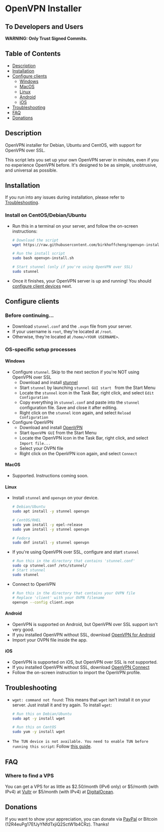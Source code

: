 # OpenVPN Installer

## To Developers and Users

**WARNING: Only Trust Signed Commits.**

## Table of Contents

- [Description](#description)
- [Installation](#installation)
- [Configure clients](#configure-clients)
  - [Windows](#windows)
  - [MacOS](#macos)
  - [Linux](#linux)
  - [Android](#android)
  - [iOS](#ios)
- [Troubleshooting](#troubleshooting)
- [FAQ](#faq)
- [Donations](#donations)

## Description

OpenVPN installer for Debian, Ubuntu and CentOS, with support for OpenVPN over SSL.

This script lets you set up your own OpenVPN server in minutes, even if you no experience OpenVPN before. It's designed to be as simple, unobtrusive, and universal as possible.

## Installation

If you run into any issues during installation, please refer to [Troubleshooting](#troubleshooting).
### Install on CentOS/Debian/Ubuntu

- Run this in a terminal on your server, and follow the on-screen instructions:
    ```bash
    # Download the script
    wget https://raw.githubusercontent.com/birkhoffcheng/openvpn-install/master/openvpn-install.sh

    # Run the install script
    sudo bash openvpn-install.sh

    # Start stunnel (only if you're using OpenVPN over SSL)
    sudo stunnel
    ```
- Once it finishes, your OpenVPN server is up and running! You should [configure client devices](#configure-clients) next.

## Configure clients

### Before continuing... 

-  Download `stunnel.conf` and the `.ovpn` file from your server.
-  If your username is `root`, they're located at `/root`.
-  Otherwise, they're located at `/home/<YOUR USERNAME>`.

### OS-specific setup processes

#### Windows

- Configure `stunnel`. Skip to the next section if you're NOT using OpenVPN over SSL
  - Download and install [stunnel](https://www.stunnel.org/downloads.html)
  - Start `stunnel` by launching `stunnel GUI start ` from the Start Menu
  - Locate the `stunnel` icon in the Task Bar, right click, and select `Edit Configuration`
  - Copy everything in `stunnel.conf` and paste into the `stunnel` configuration file. Save and close it after editing.
  - Right click on the `stunnel` icon again, and select `Reload Configuration`
- Configure OpenVPN
  - Download and install [OpenVPN](https://openvpn.net/index.php/open-source/downloads.html)
  - Start `OpenVPN GUI` from the Start Menu
  - Locate the OpenVPN icon in the Task Bar, right click, and select `Import file...`
  - Select your OVPN file
  - Right click on the OpenVPN icon again, and select `Connect`

#### MacOS

- Supported. Instructions coming soon.

#### Linux

- Install `stunnel` and `openvpn` on your device.

  ```bash
  # Debian/Ubuntu
  sudo apt install -y stunnel openvpn

  # CentOS/RHEL
  sudo yum install -y epel-release
  sudo yum install -y stunnel openvpn

  # Fedora
  sudo dnf install -y stunnel openvpn
  ```

- If you're using OpenVPN over SSL, configure and start `stunnel`

  ```bash
  # Run this in the directory that contains 'stunnel.conf'
  sudo cp stunnel.conf /etc/stunnel/
  # Start stunnel
  sudo stunnel
  ```

- Connect to OpenVPN

  ```bash
  # Run this in the directory that contains your OVPN file
  # Replace 'client' with your OVPN filename
  openvpn --config client.ovpn
  ```

#### Android

- OpenVPN is supported on Android, but OpenVPN over SSL support isn't very good.
- If you installed OpenVPN without SSL, download [OpenVPN for Android](https://play.google.com/store/apps/details?id=de.blinkt.openvpn)
- Import your OVPN file inside the app.

#### iOS

- OpenVPN is supported on iOS, but OpenVPN over SSL is not supported.
- If you installed OpenVPN without SSL, download [OpenVPN Connect](https://itunes.apple.com/app/openvpn-connect/id590379981)
- Follow the on-screen instruction to import the OpenVPN profile.

## Troubleshooting

- `wget: command not found`: This means that `wget` isn't install it on your server. Just install it and try again. To install `wget`:

  ```bash
  # Run this on Debian/Ubuntu
  sudo apt -y install wget

  # Run this on CentOS
  sudo yum -y install wget
  ```

- `The TUN device is not available. You need to enable TUN before running this script`: Follow [this guide](https://help.skysilk.com/support/solutions/articles/9000136471-how-to-enable-tun-tap-on-linux-vps-with-skysilk).

## FAQ

### Where to find a VPS

You can get a VPS for as little as $2.50/month (IPv6 only) or $5/month (with IPv4) at [Vultr](https://www.vultr.com/?ref=7088313) or $5/month (with IPv4) at [DigitalOcean](https://m.do.co/c/c51ec51bb352).

## Donations

If you want to show your appreciation, you can donate via [PayPal](https://paypal.me/birkhoffcheng) or Bitcoin (12R4euPg17EfJyYNfdTxjiQ2SctW1b4CRz). Thanks!
